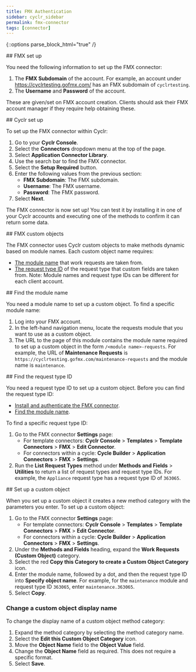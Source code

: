 ```yaml
---
title: FMX Authentication
sidebar: cyclr_sidebar
permalink: fmx-connector
tags: [connector]
---
```

{::options parse_block_html="true" /}
<section class="card">
<a name="fmx-set-up"></a>


</section>
<section class="card">
## FMX set up

You need the following information to set up the FMX connector:

1. The **FMX Subdomain** of the account. For example, an account under https://cyclrtesting.gofmx.com/ has an FMX subdomain of `cyclrtesting`.
2. The **Username** and **Password** of the account.

These are given/set on FMX account creation. Clients should ask their FMX account manager if they require help obtaining these.


</section>
<section class="card">
## Cyclr set up

To set up the FMX connector within Cyclr:

1. Go to your **Cyclr Console**.
2. Select the **Connectors** dropdown menu at the top of the page.
3. Select **Application Connector Library**.
4. Use the search bar to find the FMX connector.
5. Select the **Setup Required** button.
6. Enter the following values from the previous section:
    - **FMX Subdomain**: The FMX subdomain.
    - **Username**: The FMX username.
    - **Password**: The FMX password.
7. Select **Next**.

The FMX connector is now set up! You can test it by installing it in one of your Cyclr accounts and executing one of the methods to confirm it can return some data.


</section>
<section class="card">
## FMX custom objects

The FMX connector uses Cyclr custom objects to make methods dynamic based on module names. Each custom object name requires:

-   [The module name](#find-the-module-name) that work requests are taken from.
-   [The request type ID](#find-the-request-type-id) of the request type that custom fields are taken from.
    Note: Module names and request type IDs can be different for each client account.

<a name="find-the-module-name"></a>


</section>
<section class="card">
## Find the module name

You need a module name to set up a custom object. To find a specific module name:

1. Log into your FMX account.
2. In the left-hand navigation menu, locate the requests module that you want to use as a custom object.
3. The URL to the page of this module contains the module name required to set up a custom object in the form `/<module name>-requests`. For example, the URL of **Maintenance Requests** is `https://cyclrtesting.gofmx.com/maintenance-requests` and the module name is `maintenance`.

<a name="find-the-request-type-id"></a>


</section>
<section class="card">
## Find the request type ID

You need a request type ID to set up a custom object. Before you can find the request type ID:

-   [Install and authenticate the FMX connector](#fmx-set-up).
-   [Find the module name](#find-the-module-name).

To find a specific request type ID:

1. Go to the FMX connector **Settings** page:
    - For template connectors: **Cyclr Console** > **Templates** > **Template Connectors** > **FMX** > **Edit Connector**.
    - For connectors within a cycle: **Cycle Builder** > **Application Connectors** > **FMX** > **Settings**.
2. Run the **List Request Types** method under **Methods and Fields** > **Utilities** to return a list of request types and request type IDs. For example, the `Appliance` request type has a request type ID of `363065`.


</section>
<section class="card">
## Set up a custom object

When you set up a custom object it creates a new method category with the parameters you enter. To set up a custom object:

1. Go to the FMX connector **Settings** page:
    - For template connectors: **Cyclr Console** > **Templates** > **Template Connectors** > **FMX** > **Edit Connector**.
    - For connectors within a cycle: **Cycle Builder** > **Application Connectors** > **FMX** > **Settings**.
2. Under the **Methods and Fields** heading, expand the **Work Requests (Custom Object)** category.
3. Select the red **Copy this Category to create a Custom Object Category** icon.
4. Enter the module name, followed by a dot, and then the request type ID into **Specify object name**. For example, for the `maintenance` module and request type ID `363065`, enter `maintenance.363065`.
5. Select **Copy**.

### Change a custom object display name

To change the display name of a custom object method category:

1. Expand the method category by selecting the method category name.
2. Select the **Edit this Custom Object Category** icon.
3. Move the **Object Name** field to the **Object Value** field.
4. Change the **Object Name** field as required. This does not require a specific format.
5. Select **Save**.

</section>
